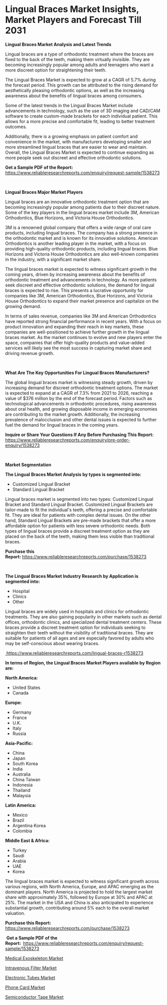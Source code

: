 <p><h1>Lingual Braces Market Insights, Market Players and Forecast Till 2031</h1></p><p><strong>Lingual Braces Market Analysis and Latest Trends</strong></p>
<p><p>Lingual braces are a type of orthodontic treatment where the braces are fixed to the back of the teeth, making them virtually invisible. They are becoming increasingly popular among adults and teenagers who want a more discreet option for straightening their teeth.</p><p>The Lingual Braces Market is expected to grow at a CAGR of 5.7% during the forecast period. This growth can be attributed to the rising demand for aesthetically pleasing orthodontic options, as well as the increasing awareness about the benefits of lingual braces among consumers.</p><p>Some of the latest trends in the Lingual Braces Market include advancements in technology, such as the use of 3D imaging and CAD/CAM software to create custom-made brackets for each individual patient. This allows for a more precise and comfortable fit, leading to better treatment outcomes.</p><p>Additionally, there is a growing emphasis on patient comfort and convenience in the market, with manufacturers developing smaller and more streamlined lingual braces that are easier to wear and maintain. Overall, the Lingual Braces Market is expected to continue expanding as more people seek out discreet and effective orthodontic solutions.</p></p>
<p><strong>Get a Sample PDF of the Report:&nbsp;</strong> <a href="https://www.reliableresearchreports.com/enquiry/request-sample/1538273">https://www.reliableresearchreports.com/enquiry/request-sample/1538273</a></p>
<p>&nbsp;</p>
<p><strong>Lingual Braces Major Market Players</strong></p>
<p><p>Lingual braces are an innovative orthodontic treatment option that are becoming increasingly popular among patients due to their discreet nature. Some of the key players in the lingual braces market include 3M, American Orthodontics, Blue Horizons, and Victoria House Orthodontics.</p><p>3M is a renowned global company that offers a wide range of oral care products, including lingual braces. The company has a strong presence in the orthodontic market and is known for its innovative solutions. American Orthodontics is another leading player in the market, with a focus on providing high-quality orthodontic products, including lingual braces. Blue Horizons and Victoria House Orthodontics are also well-known companies in the industry, with a significant market share.</p><p>The lingual braces market is expected to witness significant growth in the coming years, driven by increasing awareness about the benefits of orthodontic treatment and advancements in technology. As more patients seek discreet and effective orthodontic solutions, the demand for lingual braces is expected to rise. This presents a lucrative opportunity for companies like 3M, American Orthodontics, Blue Horizons, and Victoria House Orthodontics to expand their market presence and capitalize on the growing demand.</p><p>In terms of sales revenue, companies like 3M and American Orthodontics have reported strong financial performance in recent years. With a focus on product innovation and expanding their reach in key markets, these companies are well-positioned to achieve further growth in the lingual braces market. As the market continues to evolve and new players enter the space, companies that offer high-quality products and value-added services will likely see the most success in capturing market share and driving revenue growth.</p></p>
<p>&nbsp;</p>
<p><strong>What Are The Key Opportunities For Lingual Braces Manufacturers?</strong></p>
<p><p>The global lingual braces market is witnessing steady growth, driven by increasing demand for discreet orthodontic treatment options. The market is expected to expand at a CAGR of 7.3% from 2021 to 2026, reaching a value of $376 million by the end of the forecast period. Factors such as technological advancements in orthodontic procedures, rising awareness about oral health, and growing disposable income in emerging economies are contributing to the market growth. Additionally, the increasing prevalence of malocclusion and other dental issues is expected to further fuel the demand for lingual braces in the coming years.</p></p>
<p><strong>Inquire or Share Your Questions If Any Before Purchasing This Report:</strong> <a href="https://www.reliableresearchreports.com/enquiry/pre-order-enquiry/1538273">https://www.reliableresearchreports.com/enquiry/pre-order-enquiry/1538273</a></p>
<p>&nbsp;</p>
<p><strong>Market Segmentation</strong></p>
<p><strong>The Lingual Braces Market Analysis by types is segmented into:</strong></p>
<p><ul><li>Customized Lingual Bracket</li><li>Standard Lingual Bracket</li></ul></p>
<p><p>Lingual braces market is segmented into two types: Customized Lingual Bracket and Standard Lingual Bracket. Customized Lingual Brackets are tailor-made to fit the individual's teeth, offering a precise and comfortable fit. They are ideal for patients with complex dental issues. On the other hand, Standard Lingual Brackets are pre-made brackets that offer a more affordable option for patients with less severe orthodontic needs. Both types of lingual braces provide a discreet treatment option as they are placed on the back of the teeth, making them less visible than traditional braces.</p></p>
<p><strong>Purchase this Report:&nbsp;</strong><a href="https://www.reliableresearchreports.com/purchase/1538273">https://www.reliableresearchreports.com/purchase/1538273</a></p>
<p>&nbsp;</p>
<p><strong>The Lingual Braces Market Industry Research by Application is segmented into:</strong></p>
<p><ul><li>Hospital</li><li>Clinics</li><li>Other</li></ul></p>
<p><p>Lingual braces are widely used in hospitals and clinics for orthodontic treatments. They are also gaining popularity in other markets such as dental offices, orthodontic clinics, and specialized dental treatment centers. These braces provide a discreet treatment option for individuals seeking to straighten their teeth without the visibility of traditional braces. They are suitable for patients of all ages and are especially favored by adults who may be self-conscious about wearing braces.</p></p>
<p><a href="https://www.reliableresearchreports.com/lingual-braces-r1538273">&nbsp;https://www.reliableresearchreports.com/lingual-braces-r1538273</a></p>
<p><strong>In terms of Region, the Lingual Braces Market Players available by Region are:</strong></p>
<p>
    <p> <strong> North America: </strong>
        <ul>
            <li>United States</li>
            <li>Canada</li>
        </ul>
        </p> 
    <p> <strong> Europe: </strong>
        <ul>
            <li>Germany</li>
            <li>France</li>
            <li>U.K.</li>
            <li>Italy</li>
            <li>Russia</li>
        </ul>
        </p> 
    <p> <strong> Asia-Pacific: </strong>
        <ul>
            <li>China</li>
            <li>Japan</li>
            <li>South Korea</li>
            <li>India</li>
            <li>Australia</li>
            <li>China Taiwan</li>
            <li>Indonesia</li>
            <li>Thailand</li>
            <li>Malaysia</li>
        </ul>
        </p> 
    <p> <strong> Latin America: </strong>
        <ul>
            <li>Mexico</li>
            <li>Brazil</li>
            <li>Argentina Korea</li>
            <li>Colombia</li>
        </ul>
        </p> 
    <p> <strong> Middle East & Africa: </strong>
        <ul>
            <li>Turkey</li>
            <li>Saudi</li>
            <li>Arabia</li>
            <li>UAE</li>
            <li>Korea</li>
        </ul>
    </p>
    </p>
<p><p>The lingual braces market is expected to witness significant growth across various regions, with North America, Europe, and APAC emerging as the dominant players. North America is projected to hold the largest market share with approximately 35%, followed by Europe at 30% and APAC at 25%. The market in the USA and China is also anticipated to experience substantial growth, contributing around 5% each to the overall market valuation.</p></p>
<p><strong>Purchase this Report: </strong><a href="https://www.reliableresearchreports.com/purchase/1538273">https://www.reliableresearchreports.com/purchase/1538273</a></p>
<p>&nbsp;<strong>Get a Sample PDF of the Report:&nbsp;&nbsp;</strong><a href="https://www.reliableresearchreports.com/enquiry/request-sample/1538273">https://www.reliableresearchreports.com/enquiry/request-sample/1538273</a></p>
<p><strong></strong></p>
<p><p><a href="https://github.com/HenrietteMills1/Market-Research-Report-List-2/blob/main/medical-exoskeleton-market.md">Medical Exoskeleton Market</a></p><p><a href="https://github.com/marthawweekle/Market-Research-Report-List-2/blob/main/intravenous-filter-market.md">Intravenous Filter Market</a></p><p><a href="https://medium.com/@samantha.welch56767/global-electronic-tubes-market-exploring-market-share-market-trends-and-future-growth-86b353722e68">Electronic Tubes Market</a></p><p><a href="https://medium.com/@shawnsmithv6981/phone-card-market-trends-and-analysis-opportunities-and-challenges-for-future-growth-2024-a409b7fa7f74">Phone Card Market</a></p><p><a href="https://medium.com/@clarenceuvalis67867/an-in-depth-analysis-of-the-global-semiconductor-tape-market-scope-and-its-rapid-growing-5-5-dab412f03d7a">Semiconductor Tape Market</a></p></p>